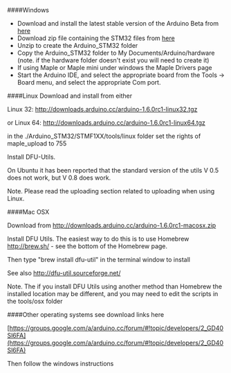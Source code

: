 ####Windows 

* Download and install the latest stable version of the Arduino Beta from [here](http://downloads.arduino.cc/arduino-1.6.0rc1-windows.exe)
* Download zip file containing the STM32 files from [here](https://github.com/rogerclarkmelbourne/Arduino_STM32/archive/master.zip)
* Unzip to create the Arduino_STM32 folder
* Copy the Arduino_STM32 folder to My Documents/Arduino/hardware (note. if the hardware folder doesn't exist you will need to create it)
* If using Maple or Maple mini under windows the Maple Drivers page
* Start the Arduino IDE, and select the appropriate board from the Tools -> Board menu, and select the appropriate Com port.

####Linux
Download and install from either

Linux 32:  http://downloads.arduino.cc/arduino-1.6.0rc1-linux32.tgz

or 
Linux 64: http://downloads.arduino.cc/arduino-1.6.0rc1-linux64.tgz 

in the ./Arduino_STM32/STMF1XX/tools/linux folder set the rights of maple_upload to 755 

Install DFU-Utils.

On Ubuntu it has been reported that the standard version of the utils V 0.5 does not work, but V 0.8 does work.

Note. Please read the uploading section related to uploading when using Linux.

####Mac OSX

Download from  http://downloads.arduino.cc/arduino-1.6.0rc1-macosx.zip 

Install DFU Utils. The easiest way to do this is to use Homebrew  http://brew.sh/ - see the bottom of the Homebrew page.

Then type "brew install dfu-util" in the terminal window to install

See also http://dfu-util.sourceforge.net/

Note. The if you install DFU Utils using another method than Homebrew the installed location may be different, and you may need to edit the scripts in the tools/osx folder


####Other operating systems see download links here

[https://groups.google.com/a/arduino.cc/forum/#!topic/developers/2_GD40Sl6FA](https://groups.google.com/a/arduino.cc/forum/#!topic/developers/2_GD40Sl6FA)

Then follow the windows instructions

